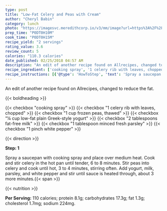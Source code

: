 ```yaml
---
type: post
title: "Low-Fat Celery and Peas with Cream"
author: "Cheryl Babin"
category: lunch
photo: "https://imagesvc.meredithcorp.io/v3/mm/image?url=https%3A%2F%2Fimages.media-allrecipes.com%2Fuserphotos%2F3660000.jpg"
prep_time: "P0DT0H10M"
cook_time: "P0DT0H15M"
recipe_yield: "2 servings"
rating_value: 3.6
review_count: 5
calories: "110.3 calories"
date_published: 02/25/2018 04:57 AM
description: "An edit of another recipe found on Allrecipes, changed to reduce the fat."
recipe_ingredient: ['cooking spray', '1 celery rib with leaves, chopped', '1 cup frozen peas, thawed', '¼ cup low-fat plain Greek-style yogurt', '2 tablespoons fat-free milk', '1 tablespoon minced fresh parsley', '1 pinch white pepper']
recipe_instructions: [{'@type': 'HowToStep', 'text': 'Spray a saucepan with cooking spray and place over medium heat. Cook and stir celery in the hot pan until tender, 6 to 8 minutes. Stir peas into celery and cook until hot, 3 to 4 minutes, stirring often. Add yogurt, milk, parsley, and white pepper and stir until sauce is heated through, about 3 more minutes.\n'}]
---
```


An edit of another recipe found on Allrecipes, changed to reduce the fat. 

{{< boldheading >}}

{{< checkbox "cooking spray" >}}
{{< checkbox "1  celery rib with leaves, chopped" >}}
{{< checkbox "1 cup frozen peas, thawed" >}}
{{< checkbox "¼ cup low-fat plain Greek-style yogurt" >}}
{{< checkbox "2 tablespoons fat-free milk" >}}
{{< checkbox "1 tablespoon minced fresh parsley" >}}
{{< checkbox "1 pinch white pepper" >}}


{{< direction >}}

**Step: 1**

Spray a saucepan with cooking spray and place over medium heat. Cook and stir celery in the hot pan until tender, 6 to 8 minutes. Stir peas into celery and cook until hot, 3 to 4 minutes, stirring often. Add yogurt, milk, parsley, and white pepper and stir until sauce is heated through, about 3 more minutes.{{< span >}}

{{< nutrition >}}

**Per Serving:** 110 calories; protein 8.1g; carbohydrates 17.3g; fat 1.3g; cholesterol 1.7mg; sodium 224mg.
